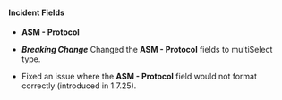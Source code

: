 
#### Incident Fields

- **ASM - Protocol**

- ***Breaking Change*** Changed the **ASM - Protocol** fields to multiSelect type.
- Fixed an issue where the **ASM - Protocol** field would not format correctly (introduced in 1.7.25).